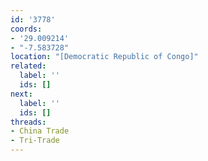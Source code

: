 ```yaml
---
id: '3778'
coords:
- '29.009214'
- "-7.583728"
location: "[Democratic Republic of Congo]"
related:
  label: ''
  ids: []
next:
  label: ''
  ids: []
threads:
- China Trade
- Tri-Trade
---
```


